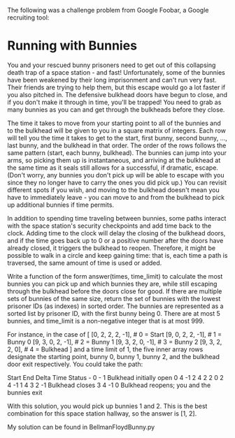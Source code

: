   The following was a challenge problem from Google Foobar, a Google recruiting tool:

  Running with Bunnies
  ====================

  You and your rescued bunny prisoners need to get out of this collapsing
  death trap of a space station - and fast! Unfortunately, some of the
  bunnies have been weakened by their long imprisonment and can't run
  very fast. Their friends are trying to help them, but this escape
  would go a lot faster if you also pitched in. The defensive bulkhead
  doors have begun to close, and if you don't make it through in time,
  you'll be trapped! You need to grab as many bunnies as you can and
  get through the bulkheads before they close. 

  The time it takes to move from your starting point to all of the
  bunnies and to the bulkhead will be given to you in a square
  matrix of integers. Each row will tell you the time it takes to
  get to the start, first bunny, second bunny, ..., last bunny, and
  the bulkhead in that order. The order of the rows follows the same
  pattern (start, each bunny, bulkhead). The bunnies can jump into
  your arms, so picking them up is instantaneous, and arriving at
  the bulkhead at the same time as it seals still allows for a
  successful, if dramatic, escape. (Don't worry, any bunnies you
  don't pick up will be able to escape with you since they no longer
  have to carry the ones you did pick up.) You can revisit different
  spots if you wish, and moving to the bulkhead doesn't mean you have
  to immediately leave - you can move to and from the bulkhead to pick
  up additional bunnies if time permits.

  In addition to spending time traveling between bunnies, some paths
  interact with the space station's security checkpoints and add time
  back to the clock. Adding time to the clock will delay the closing
  of the bulkhead doors, and if the time goes back up to 0 or a positive
  number after the doors have already closed, it triggers the bulkhead
  to reopen. Therefore, it might be possible to walk in a circle and
  keep gaining time: that is, each time a path is traversed, the same
  amount of time is used or added.

  Write a function of the form answer(times, time_limit) to calculate
  the most bunnies you can pick up and which bunnies they are, while
  still escaping through the bulkhead before the doors close for good.
  If there are multiple sets of bunnies of the same size, return the
  set of bunnies with the lowest prisoner IDs (as indexes) in sorted
  order. The bunnies are represented as a sorted list by prisoner ID,
  with the first bunny being 0. There are at most 5 bunnies, and
  time_limit is a non-negative integer that is at most 999.

  For instance, in the case of
  [
    [0, 2, 2, 2, -1],  # 0 = Start
    [9, 0, 2, 2, -1],  # 1 = Bunny 0
    [9, 3, 0, 2, -1],  # 2 = Bunny 1
    [9, 3, 2, 0, -1],  # 3 = Bunny 2
    [9, 3, 2, 2,  0],  # 4 = Bulkhead
  ]
  and a time limit of 1, the five inner array rows designate the
  starting point, bunny 0, bunny 1, bunny 2, and the bulkhead door
  exit respectively. You could take the path:

  Start End Delta Time Status
      -   0     -    1 Bulkhead initially open
      0   4    -1    2
      4   2     2    0
      2   4    -1    1
      4   3     2   -1 Bulkhead closes
      3   4    -1    0 Bulkhead reopens; you and the bunnies exit

  With this solution, you would pick up bunnies 1 and 2. This is the best
  combination for this space station hallway, so the answer is [1, 2].


  My solution can be found in BellmanFloydBunny.py